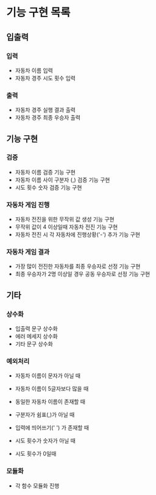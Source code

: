 # 기능 구현 목록

## 입출력

### 입력

- 자동차 이름 입력
- 자동차 경주 시도 횟수 입력

### 출력

- 자동차 경주 실행 결과 출력
- 자동차 경주 최종 우승자 출력

## 기능 구현

### 검증

- 자동차 이름 검증 기능 구현
- 자동차 이름 사이 구분자 (,) 검증 기능 구현
- 시도 횟수 숫자 검증 기능 구현

### 자동차 게임 진행

- 자동차 전진을 위한 무작위 값 생성 기능 구현
- 무작위 값이 4 이상일때 자동차 전진 기능 구현
- 자동차 전진 시 각 자동차에 진행상황('-') 추가 기능 구현

### 자동차 게임 결과

- 가장 많이 전진한 자동차를 최종 우승자로 선정 기능 구현
- 최종 우승자가 2명 이상일 경우 공동 우승자로 선정 기능 구현

## 기타

### 상수화

- 입출력 문구 상수화
- 에러 메세지 상수화
- 기타 문구 상수화

### 예외처리

- 자동차 이름이 문자가 아닐 때
- 자동차 이름이 5글자보다 많을 때
- 동일한 자동차 이름이 존재할 때
- 구분자가 쉼표(,)가 아닐 때
- 입력에 띄어쓰기(' ') 가 존재할 때

- 시도 횟수가 숫자가 아닐 때
- 시도 횟수가 0일때

### 모듈화

- 각 함수 모듈화 진행
